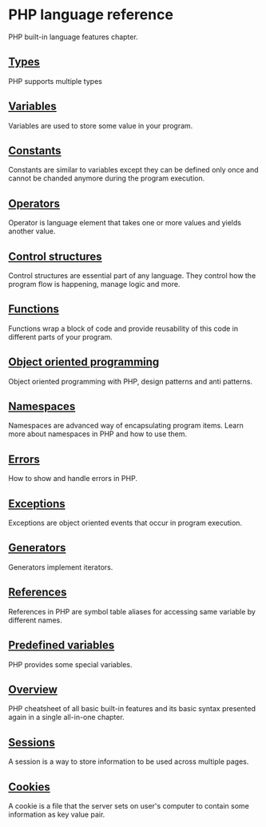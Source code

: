 # PHP language reference

PHP built-in language features chapter.

## [Types](types)

PHP supports multiple types

## [Variables](variables.md)

Variables are used to store some value in your program.

## [Constants](constants.md)

Constants are similar to variables except they can be defined only once and
cannot be chanded anymore during the program execution.

## [Operators](operators.md)

Operator is language element that takes one or more values and yields another
value.

## [Control structures](control-structures.md)

Control structures are essential part of any language. They control how the
program flow is happening, manage logic and more.

## [Functions](functions.md)

Functions wrap a block of code and provide reusability of this code in different
parts of your program.

## [Object oriented programming](oop)

Object oriented programming with PHP, design patterns and anti patterns.

## [Namespaces](namespaces.md)

Namespaces are advanced way of encapsulating program items. Learn more about
namespaces in PHP and how to use them.

## [Errors](errors.md)

How to show and handle errors in PHP.

## [Exceptions](exceptions.md)

Exceptions are object oriented events that occur in program execution.

## [Generators](generators.md)

Generators implement iterators.

## [References](references.md)

References in PHP are symbol table aliases for accessing same variable by
different names.

## [Predefined variables](predefined-variables.md)

PHP provides some special variables.

## [Overview](overview.md)

PHP cheatsheet of all basic built-in features and its basic syntax presented
again in a single all-in-one chapter.

## [Sessions](sessions.md)

A session is a way to store information to be used across multiple pages.

## [Cookies](cookies.md)

A cookie is a file that the server sets on user's computer to contain some information as key value pair.
